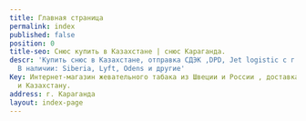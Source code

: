 ```yaml
---
title: Главная страница
permalink: index
published: false
position: 0
title-seo: Снюс купить в Казахстане | снюс Караганда.
descr: 'Купить снюс в Казахстане, отправка СДЭК ,DPD, Jet logistic с г. Караганда.
  В наличии: Siberia, Lyft, Odens и другие'
Key: Интернет-магазин жевательного табака из Швеции и России , доставка по России
  и Казахстану.
address: г. Караганда
layout: index-page
---
```


